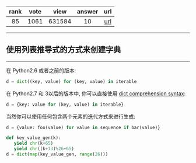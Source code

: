 
| rank | vote | view | answer | url |
|:-:|:-:|:-:|:-:|:-:|
|85|1061|631584|10| [url](http://stackoverflow.com/questions/1747817/create-a-dictionary-with-list-comprehension-in-python) |
***

## 使用列表推导式的方式来创建字典

***

在 Python2.6 或者之前的版本:

```python
d = dict((key, value) for (key, value) in iterable
```

在 Python2.7 和 3以后的版本中, 你可以直接使用 [dict comprehension syntax](http://www.python.org/dev/peps/pep-0274/):

```python
d = {key: value for (key, value) in iterable}
```

当然你可以使用任何包含两个元素的迭代方式来进行生成:

```python
d = {value: foo(value) for value in sequence if bar(value)}

def key_value_gen(k):
   yield chr(k+65)
   yield chr((k+13)%26+65)
d = dict(map(key_value_gen, range(26)))
```